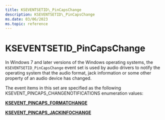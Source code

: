 ```yaml
---
title: KSEVENTSETID\_PinCapsChange
description: KSEVENTSETID\_PinCapsChange
ms.date: 03/06/2023
ms.topic: reference
---
```



# KSEVENTSETID\_PinCapsChange


In Windows 7 and later versions of the Windows operating systems, the `KSEVENTSETID_PinCapsChange` event set is used by audio drivers to notify the operating system that the audio format, jack information or some other property of an audio device has changed.

The event items in this set are specified as the following KSEVENT\_PINCAPS\_CHANGENOTIFICATIONS enumeration values:

[**KSEVENT\_PINCAPS\_FORMATCHANGE**](ksevent-pincaps-formatchange.md)

[**KSEVENT\_PINCAPS\_JACKINFOCHANGE**](ksevent-pincaps-jackinfochange.md)

 

 





